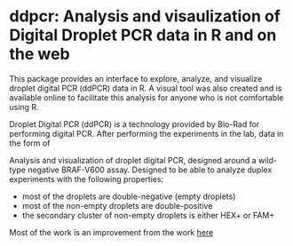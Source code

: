 # ddpcr: Analysis and visaulization of Digital Droplet PCR data in R and on the web

This package provides an interface to explore, analyze, and visualize droplet digital PCR (ddPCR) data in R. A visual tool was also created and is available online to facilitate this analysis for anyone who is not comfortable using R.

Droplet Digital PCR (ddPCR) is a technology provided by Bio-Rad for performing digital PCR. After performing the experiments in the lab, data in the form of 

Analysis and visualization of droplet digital PCR, designed around a wild-type negative BRAF-V600 assay. Designed to be able to analyze duplex experiments with the following properties:

- most of the droplets are double-negative (empty droplets)
- most of the non-empty droplets are double-positive
- the secondary cluster of non-empty droplets is either HEX+ or FAM+

Most of the work is an improvement from the work [here](https://github.com/jennybc/haynes)
